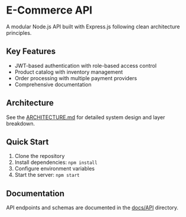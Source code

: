 # E-Commerce API

A modular Node.js API built with Express.js following clean architecture principles.

## Key Features
- JWT-based authentication with role-based access control
- Product catalog with inventory management
- Order processing with multiple payment providers
- Comprehensive documentation

## Architecture
See the [ARCHITECTURE.md](docs/ARCHITECTURE.md) for detailed system design and layer breakdown.

## Quick Start
1. Clone the repository
2. Install dependencies: `npm install`
3. Configure environment variables
4. Start the server: `npm start`

## Documentation
API endpoints and schemas are documented in the [docs/API](docs/API) directory.